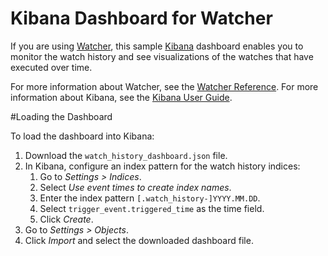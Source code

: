 Kibana Dashboard for Watcher
=====

If you are using [Watcher](https://www.elastic.co/products/watcher), this sample 
[Kibana](https://www.elastic.co/products/kibana) dashboard enables you to monitor the watch 
history and see visualizations of the watches that have executed over time. 

For more information about Watcher, see the 
[Watcher Reference](https://www.elastic.co/guide/en/watcher/current/index.html). For more 
information about Kibana, see the 
[Kibana User Guide](https://www.elastic.co/guide/en/kibana/current/index.html).

#Loading the Dashboard

To load the dashboard into Kibana:

1. Download the `watch_history_dashboard.json` file.
2. In Kibana, configure an index pattern for the watch history indices:
    1. Go to *Settings > Indices*.
    2. Select *Use event times to create index names*.
    3. Enter the index pattern `[.watch_history-]YYYY.MM.DD`.
    4. Select `trigger_event.triggered_time` as the time field.
    5. Click *Create*.
3. Go to *Settings > Objects*.
4. Click *Import* and select the downloaded dashboard file.








